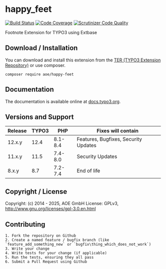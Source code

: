 # happy_feet

[![Build Status](https://github.com/AOEpeople/happy_feet/actions/workflows/tests.yml/badge.svg)](https://github.com/AOEpeople/happy_feet/actions)
[![Code Coverage](https://scrutinizer-ci.com/g/AOEpeople/happy_feet/badges/coverage.png?b=main)](https://scrutinizer-ci.com/g/AOEpeople/happy_feet/?branch=main)
[![Scrutinizer Code Quality](https://scrutinizer-ci.com/g/AOEpeople/happy_feet/badges/quality-score.png?b=main)](https://scrutinizer-ci.com/g/AOEpeople/happy_feet/?branch=main)

Footnote Extension for TYPO3 using Extbase

## Download / Installation

You can download and install this extension from the [TER (TYPO3 Extension Repository)][1] or use composer.

```shell script
composer require aoe/happy-feet
```

## Documentation

The documentation is available online at [docs.typo3.org][2].

## Versions and Support

| Release | TYPO3    | PHP     | Fixes will contain                   |
|---------|----------|---------|--------------------------------------|
| 12.x.y  | 12.4     | 8.1-8.4 | Features, Bugfixes, Security Updates |
| 11.x.y  | 11.5     | 7.4-8.0 | Security Updates                     |
| 8.x.y   | 8.7      | 7.2-7.4 | End of life                          |

## Copyright / License

Copyright: (c) 2014 - 2025, AOE GmbH
License: GPLv3, <http://www.gnu.org/licenses/gpl-3.0.en.html>


## Contributing

	1. Fork the repository on Github
	2. Create a named feature / bugfix branch (like `feature_add_something_new` or `bugfix\thing_which_does_not_work`)
	3. Write your change
	4. Write tests for your change (if applicable)
	5. Run the tests, ensuring they all pass
	6. Submit a Pull Request using Github

[1]: https://extensions.typo3.org/extension/happy_feet
[2]: https://docs.typo3.org/typo3cms/extensions/happy_feet/
